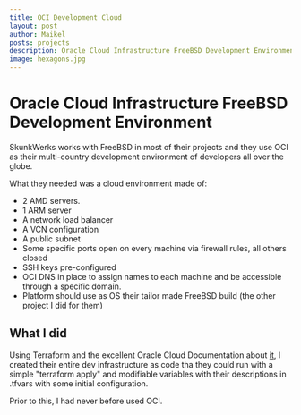 ```yaml
---
title: OCI Development Cloud
layout: post
author: Maikel
posts: projects
description: Oracle Cloud Infrastructure FreeBSD Development Environment
image: hexagons.jpg
---
```

# Oracle Cloud Infrastructure FreeBSD Development Environment

SkunkWerks works with FreeBSD in most of their projects and they use OCI as their multi-country development environment of developers all over the globe. 

What they needed was a cloud environment made of:
* 2 AMD servers. 
* 1 ARM server
* A network load balancer
* A VCN configuration
* A public subnet
* Some specific ports open on every machine via firewall rules, all others closed
* SSH keys pre-configured
* OCI DNS in place to assign names to each machine and be accessible through a specific domain. 
* Platform should use as OS their tailor made FreeBSD build (the other project I did for them)

## What I did

Using Terraform and the excellent Oracle Cloud Documentation about [it](https://docs.oracle.com/en-us/iaas/developer-tutorials/tutorials/tf-simple-infrastructure/01-summary.htm), I created their entire dev infrastructure as code tha they could run with a simple "terraform apply" and modifiable variables with their descriptions in .tfvars with some initial configuration. 

Prior to this, I had never before used OCI. 
